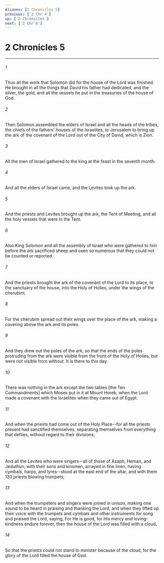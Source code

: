 ```yaml
---
Aliases: [2 Chronicles 5]
previous: ['2 Chr 4']
up: ['2 Chronicles']
next: ['2 Chr 6']
---
```

# 2 Chronicles 5

***














###### 1 






Thus all the work that Solomon did for the house of the Lord was finished. He brought in all the things that David his father had dedicated, and the silver, the gold, and all the vessels he put in the treasuries of the house of God. 













###### 2 






Then Solomon assembled the elders of Israel and all the heads of the tribes, the chiefs of the fathers' houses of the Israelites, to Jerusalem to bring up the ark of the covenant of the Lord out of the City of David, which is Zion. 













###### 3 






All the men of Israel gathered to the king at the feast in the seventh month. 













###### 4 






And all the elders of Israel came, and the Levites took up the ark. 













###### 5 






And the priests and Levites brought up the ark, the Tent of Meeting, and all the holy vessels that were in the Tent. 













###### 6 






Also King Solomon and all the assembly of Israel who were gathered to him before the ark sacrificed sheep and oxen so numerous that they could not be counted or reported. 













###### 7 






And the priests brought the ark of the covenant of the Lord to its place, to the sanctuary of the house, into the Holy of Holies, under the wings of the cherubim; 













###### 8 






For the cherubim spread out their wings over the place of the ark, making a covering above the ark and its poles. 













###### 9 






And they drew out the poles of the ark, so that the ends of the poles protruding from the ark were visible from the front of the Holy of Holies, but were not visible from without. It is there to this day. 













###### 10 






There was nothing in the ark except the two tables [the Ten Commandments] which Moses put in it at Mount Horeb, when the Lord made a covenant with the Israelites when they came out of Egypt. 













###### 11 






And when the priests had come out of the Holy Place--for all the priests present had sanctified themselves, separating themselves from everything that defiles, without regard to their divisions; 













###### 12 






And all the Levites who were singers--all of those of Asaph, Heman, and Jeduthun, with their sons and kinsmen, arrayed in fine linen, having cymbals, harps, and lyres--stood at the east end of the altar, and with them 120 priests blowing trumpets; 













###### 13 






And when the trumpeters and singers were joined in unison, making one sound to be heard in praising and thanking the Lord, and when they lifted up their voice with the trumpets and cymbals and other instruments for song and praised the Lord, saying, For He is good, for His mercy _and_ loving-kindness endure forever, then the house of the Lord was filled with a cloud, 













###### 14 






So that the priests could not stand to minister because of the cloud, for the glory of the Lord filled the house of God.
